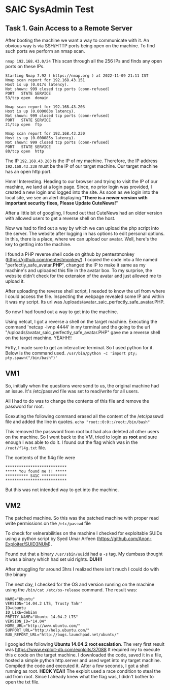 # SAIC SysAdmin Test 
## Task 1. Gain Access to a Remote Server

After booting the machine we want a way to communicate with it. 
An obvious way is via SSH/HTTP ports being open on the machine. To find such ports we perform an nmap scan.

`nmap 192.168.43.0/24`
This scan through all the 256 IPs and finds any open ports on these IPs.

~~~
Starting Nmap 7.92 ( https://nmap.org ) at 2022-11-09 21:11 IST
Nmap scan report for 192.168.43.151
Host is up (0.017s latency).
Not shown: 999 closed tcp ports (conn-refused)
PORT   STATE SERVICE
53/tcp open  domain

Nmap scan report for 192.168.43.203
Host is up (0.000063s latency).
Not shown: 999 closed tcp ports (conn-refused)
PORT   STATE SERVICE
21/tcp open  ftp

Nmap scan report for 192.168.43.230
Host is up (0.000085s latency).
Not shown: 999 closed tcp ports (conn-refused)
PORT   STATE SERVICE
80/tcp open  http
~~~

The IP `192.168.43.203` is the  IP of my machine. Therefore, the IP address `192.168.43.230` must be the IP of our target machine. Our target machine has an open http port.

Hmm! Interesting. Heading to our browser and trying to visit the IP of our machine, we land at a login page. 
Since, no prior login was provided, I created a new login and logged into the site. 
As soon as we login into the local site, we see an alert displaying "**There is a newer version with important security fixes, Please Update CuteNews!**"

After a little bit of googling, I found out that CuteNews had an older version with allowed users to get a reverse shell on the host.

Now we had to find out a way by which we can upload the php script into the server. The website after logging in has options to edit personal options. In this,  there is a place, where we can upload our avatar. Well, here's the key to getting into the machine.

I found a PHP reverse shell code on github by pentestmonkey (https://github.com/pentestmonkey/).
I copied the code into a file named "perfectly\_safe\_avatar.**PHP**", changed the IP to make it same as my machine's and uploaded this file in the avatar box. To my surprise, the website didn't check for the extension of the avatar and just allowed me to upload it.

After uploading the reverse shell script, I needed to know the url from where I could access the file. 
Inspecting the webpage revealed some IP and within it was my script. Its url was <targetmachineIP>/uploads/avatar\_saic\_perfectly\_safe\_avatar.PHP.

So now I had found out a way to get into the machine.

Using netcat, I got a reverse a shell on the target machine. 
Executing the command 'netcap -lvnp 4444' in my terminal and the going to the url "<targetmachineIP>/uploads/avatar\_saic\_perfectly\_safe\_avatar.PHP" gave me a reverse shell on the target machine. 
YEAHH!!

Firtly, I made sure to get an interactive terminal. So I used python for it. Below is the command used.
`/usr/bin/python -c 'import pty; pty.spawn("/bin/bash")'`

## VM1

So, initially when the questions were send to us, the original machine had an issue. It's /etc/passwd file was set to read/write for all users.

All I had to do was to change the contents of this file and remove the password for root.

Ecexuting the following command erased all the content of the /etc/passwd file and added the line in quotes.
`echo "root::0:0::/root:/bin/bash"`

This removed the password from root but had also deleted all other users on the machine.
So I went back to the VM, tried to login as **root** and sure enough I was able to do it. I found out the flag which was in the `/root/fl4g.txt` file.

The contents of the fl4g file were
~~~
***************************
***** You found me !! *****
********** S41C ***********
***************************
~~~
But this was not intended way to get into the machine.

## VM2

The patched machine. 
So this was the patched machine with proper read write permissions on the `/etc/passwd` file

To check for velnerabilities on the machine I checked for exploitable SUIDs using a python script by Syed Umar Arfeen (https://github.com/Anon-Exploiter/SUID3NUM).

Found out that a binary `/usr/sbin/uuidd` had a `-s` tag. My dumbass thought it was a binary which had set uid rights. **DUH!!**

After struggling for around 3hrs I realized there isn't much I could do with the binary

The next day, I checked for the OS and version running on the machine using the `/bin/cat /etc/os-release` command.
The result was:
~~~
NAME="Ubuntu"
VERSION="14.04.2 LTS, Trusty Tahr"
ID=ubuntu
ID_LIKE=debian
PRETTY_NAME="Ubuntu 14.04.2 LTS"
VERSION_ID="14.04"
HOME_URL="http://www.ubuntu.com/"
SUPPORT_URL="http://help.ubuntu.com/"
BUG_REPORT_URL="http://bugs.launchpad.net/ubuntu/"
~~~

I googled the following **Ubuntu 14.04.2 root escalation**. The very first result was https://www.exploit-db.com/exploits/37088
It required my to execute this c code on the target machine. I downloaded the code, saved it in a file, hosted a simple python http.server and used wget into my target machine. Compiled the code and executed it.
After a few seconds, I got a shell running as root. **HECK YEA!!** 
The exploit used a race condition to steal the uid from root.
Since I already knew what the flag was, I didn't bother to open the txt file.
